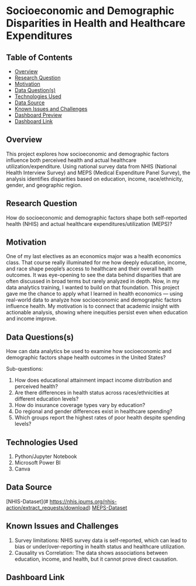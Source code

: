 #  Socioeconomic and Demographic Disparities in Health and Healthcare Expenditures

## Table of Contents
- [Overview](##Overview)
- [Research Question](#ResearchQuestion)
- [Motivation](#Motivation)
- [Data Question(s)](#DataQuestions)
- [Technologies Used](#TechnologiesUsed)
- [Data Source](#DataSource)
- [Known Issues and Challenges](#KnownIssuesandChallenges)
- [Dashboard Preview](#DashboardPreview)
- [Dashboard Link](#DashboardLink)

## Overview
 This project explores how socioeconomic and demographic factors influence both perceived health and actual healthcare utilization/expenditure. Using national survey data from NHIS (National Health Interview Survey) and MEPS (Medical Expenditure Panel Survey), the analysis identifies disparities based on education, income, race/ethnicity, gender, and geographic region.

## Research Question
How do socioeconomic and demographic factors shape both self-reported health (NHIS) and actual healthcare expenditures/utilization (MEPS)?



## Motivation

One of my last electives as an economics major was a health economics class. That course really illuminated for me how deeply education, income, and race shape people’s access to healthcare and their overall health outcomes. It was eye-opening to see the data behind disparities that are often discussed in broad terms but rarely analyzed in depth.
Now, in my data analytics training, I wanted to build on that foundation. This project gave me the chance to apply what I learned in health economics — using real-world data to analyze how socioeconomic and demographic factors influence health. My motivation is to connect that academic insight with actionable analysis, showing where inequities persist even when education and income improve.


## Data Questions(s)

 How can data analytics be used to examine how socioeconomic and demographic factors shape health outcomes in the United States?


Sub-questions:
1.	How does educational attainment impact income distribution and perceived health?
2.	Are there differences in health status across races/ethnicities at different education levels?
3.	How do insurance coverage types vary by education?
4.	Do regional and gender differences exist in healthcare spending?
5. Which groups report the highest rates of poor health despite spending levels?

## Technologies Used
1. Python/Jupyter Notebook
2. Microsoft Power BI
3. Canva

## Data Source
[NHIS-Dataset](# https://nhis.ipums.org/nhis-action/extract_requests/download)
[MEPS-Dataset](#https://meps.ahrq.gov/data_stats/download_data_files_detail.jsp?cboPufNumber=HC-224)

## Known Issues and Challenges
1. Survey limitations: NHIS survey data is self-reported, which can lead to bias or under/over-reporting in health status and healthcare utilization.
2. Causality vs Correlation: The data shows associations between education, income, and health, but it cannot prove direct causation.


## Dashboard Link
